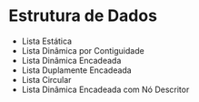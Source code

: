 # Estrutura de Dados

- Lista Estática
- Lista Dinâmica por Contiguidade
- Lista Dinâmica Encadeada
- Lista Duplamente Encadeada
- Lista Circular
- Lista Dinâmica Encadeada com Nó Descritor